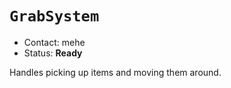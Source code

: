 # `GrabSystem`

*   Contact: mehe
*   Status: **Ready**

Handles picking up items and moving them around.
